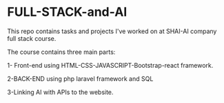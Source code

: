 # FULL-STACK-and-AI
This repo contains tasks and projects I've worked on at SHAI-AI company full stack course.

The course contains three main parts:

1- Front-end using HTML-CSS-JAVASCRIPT-Bootstrap-react framework.

2-BACK-END using php laravel framework and SQL 

3-Linking AI with APIs to the website.
